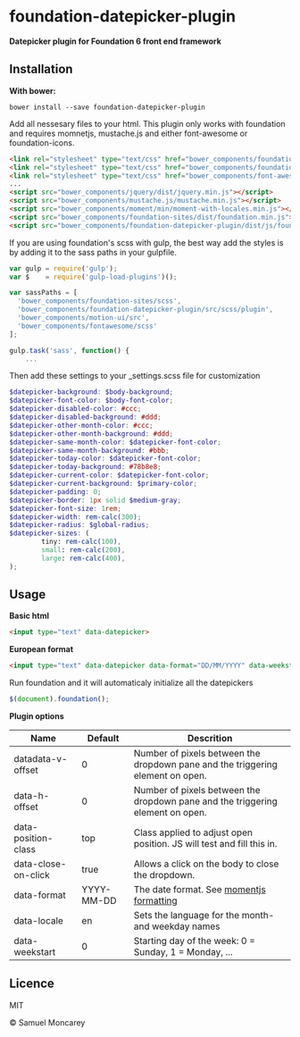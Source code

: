 # foundation-datepicker-plugin
**Datepicker plugin for Foundation 6 front end framework**

## Installation

**With bower:**
```shell
bower install --save foundation-datepicker-plugin
```
Add all nessesary files to your html. This plugin only works with foundation and requires momnetjs, mustache.js and either font-awesome or foundation-icons.
```html
<link rel="stylesheet" type="text/css" href="bower_components/foundation-sites/dist/foundation.min.css"> 
<link rel="stylesheet" type="text/css" href="bower_components/foundation-datepicker-plugin/dist/css/foundation-datepicker.min.css"> 
<link rel="stylesheet" type="text/css" href="bower_components/font-awesome/css/font-awesome.min.css">
...
<script src="bower_components/jquery/dist/jquery.min.js"></script>
<script src="bower_components/mustache.js/mustache.min.js"></script>
<script src="bower_components/moment/min/moment-with-locales.min.js"></script>
<script src="bower_components/foundation-sites/dist/foundation.min.js"></script>
<script src="bower_components/foundation-datepicker-plugin/dist/js/foundation.datepicker.min.js"></script>
```

If you are using foundation's scss with gulp, the best way add the styles is by adding it to the sass paths in your gulpfile.
```js
var gulp = require('gulp');
var $    = require('gulp-load-plugins')();

var sassPaths = [
  'bower_components/foundation-sites/scss',
  'bower_components/foundation-datepicker-plugin/src/scss/plugin',
  'bower_components/motion-ui/src',
  'bower_components/fontawesome/scss'
];

gulp.task('sass', function() {
    ...

```
Then add these settings to your _settings.scss file for customization
```scss
$datepicker-background: $body-background;
$datepicker-font-color: $body-font-color;
$datepicker-disabled-color: #ccc;
$datepicker-disabled-background: #ddd;
$datepicker-other-month-color: #ccc;
$datepicker-other-month-background: #ddd;
$datepicker-same-month-color: $datepicker-font-color;
$datepicker-same-month-background: #bbb;
$datepicker-today-color: $datepicker-font-color;
$datepicker-today-background: #78b8e8;
$datepicker-current-color: $datepicker-font-color;
$datepicker-current-background: $primary-color;
$datepicker-padding: 0;
$datepicker-border: 1px solid $medium-gray;
$datepicker-font-size: 1rem;
$datepicker-width: rem-calc(300);
$datepicker-radius: $global-radius;
$datepicker-sizes: (
        tiny: rem-calc(100),
        small: rem-calc(200),
        large: rem-calc(400),
);
```

## Usage
**Basic html**
```html
<input type="text" data-datepicker>
```

**European format**
```html
<input type="text" data-datepicker data-format="DD/MM/YYYY" data-weekstart="1">
```

Run foundation and it will automaticaly initialize all the datepickers
```js
$(document).foundation();
```

**Plugin options**

|Name     |Default  |Descrition|
|---------|---------|----------|
|datadata-v-offset|0|Number of pixels between the dropdown pane and the triggering element on open.|
|data-h-offset|0|Number of pixels between the dropdown pane and the triggering element on open.|
|data-position-class|top|Class applied to adjust open position. JS will test and fill this in.|
|data-close-on-click|true|Allows a click on the body to close the dropdown.|
|data-format|YYYY-MM-DD|The date format. See [momentjs formatting](http://momentjs.com/docs/#/parsing/string-format/)|
|data-locale|en|Sets the language for the month- and weekday names|
|data-weekstart|0|Starting day of the week: 0 = Sunday, 1 = Monday,  ...|
## Licence
MIT

&copy; Samuel Moncarey
